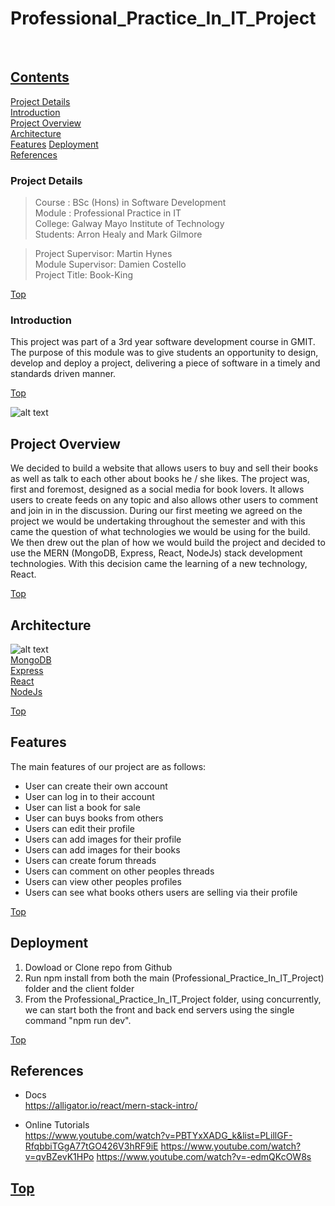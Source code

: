 # Professional_Practice_In_IT_Project

<br/>

## [Contents](#contents)
[Project Details](#details)  
[Introduction](#introduction)  
[Project Overview](#overview)   
[Architecture](#architecture)   
[Features](#features) 
[Deployment](#deployment)         
[References](#references)  

### Project Details <a name = "details"></a> 
>Course : BSc (Hons) in Software Development  
>Module : Professional Practice in IT  
>College: Galway Mayo Institute of Technology  
>Students: Arron Healy and Mark Gilmore

  
>Project Supervisor: Martin Hynes  
>Module Supervisor: Damien Costello  
>Project Title: Book-King  

[Top](#contents)  

### Introduction

 <a name = "introduction"></a>
This project was part of a 3rd year software development course in GMIT.   
The purpose of this module was to give students an opportunity to design, develop and deploy a project, delivering a piece of software in a timely and standards driven
manner. 

[Top](#contents) 

![alt text](https://cdn-images-1.medium.com/max/1600/1*FVtCyRdJ6KOr4YswTtwMeA.jpeg)

## Project Overview<a name = "overview"></a>   
We decided to build a website that allows users to buy and sell their books as well as talk to each other about books he / she likes.
The project was, first and foremost, designed as a social media for book lovers. It allows users to create feeds on any topic and also allows other users to comment and join in in the discussion. 
During our first meeting we agreed on the project we would be undertaking throughout the semester and with this came the question of what technologies we would be using for the build.
We then drew out the plan of how we would build the project and decided to use the MERN (MongoDB, Express, React, NodeJs) stack development technologies.
With this decision came the learning of a new technology, React.

[Top](#contents)     

## Architecture<a name = "architecture"></a>     
![alt text](https://2.bp.blogspot.com/-cJrZfbVrH-0/WtT7O9CyTEI/AAAAAAAAGZw/znD9Yxlf5VYjRAGvoQjRizN_EXsMREKeQCLcBGAs/s1600/mern%2Bstack%2Bdevelopment.png)  
[MongoDB](https://www.mongodb.com/)  
[Express](https://expressjs.com/)  
[React](https://reactjs.org/)  
[NodeJs](https://nodejs.org/en/)

[Top](#contents)  

## Features<a name = "features"></a>  
The main features of our project are as follows:     
* User can create their own account
* User can log in to their account
* User can list a book for sale
* User can buys books from others
* Users can edit their profile
* Users can add images for their profile
* Users can add images for their books
* Users can create forum threads
* Users can comment on other peoples threads
* Users can view other peoples profiles
* Users can see what books others users are selling via their profile

[Top](#contents)    

## Deployment<a name = "deployment"></a>
1. Dowload or Clone repo from Github
2. Run npm install from both the main (Professional_Practice_In_IT_Project) folder and the client folder
3. From the Professional_Practice_In_IT_Project folder, using concurrently, we can start both the front and back end servers using the single command "npm run dev".

[Top](#contents) 

## References<a name = "references"></a>  
* Docs  
https://alligator.io/react/mern-stack-intro/ 

* Online Tutorials  
https://www.youtube.com/watch?v=PBTYxXADG_k&list=PLillGF-RfqbbiTGgA77tGO426V3hRF9iE
https://www.youtube.com/watch?v=qvBZevK1HPo
https://www.youtube.com/watch?v=-edmQKcOW8s
     
[Top](#contents)  
---
